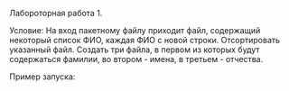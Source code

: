 Лабороторная работа 1.

Условие:
На вход пакетному файлу приходит файл, содержащий некоторый список ФИО, каждая ФИО с новой строки. Отсортировать указанный файл. Создать три файла, в первом из которых будут содержаться фамилии, во втором - имена, в третьем - отчества.

Пример запуска:
